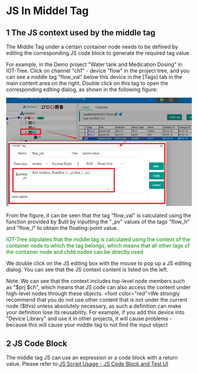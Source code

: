 JS In Middel Tag
==

## 1 The JS context used by the middle tag



The Middle Tag under a certain container node needs to be defined by editing the corresponding JS code block to generate the required tag value.

For example, in the Demo project "Water tank and Medication Dosing" in IOT-Tree. Click on channel "ch1" - device "flow" in the project tree, and you can see a middle tag "flow_val" below this device in the \[Tags] tab in the main content area on the right. Double click on this tag to open the corresponding editing dialog, as shown in the following figure:


<img src="../img/js/j006.png" />



From the figure, it can be seen that the tag "flow_val" is calculated using the function provided by $util by inputting the "_pv" values of the tags "flow_h" and "flow_l" to obtain the floating-point value.

<font color="green">IOT-Tree stipulates that the middle tag is calculated using the context of the container node to which the tag belongs, which means that all other tags of the container node and child nodes can be directly used</font>

We double click on the JS editing box with the mouse to pop up a JS editing dialog. You can see that the JS context content is listed on the left. 

Note: We can see that the context includes top-level node members such as "$prj $ch", which means that JS code can also access the content under high-level nodes through these objects. <font color="red">We strongly recommend that you do not use other content that is not under the current node ($this) unless absolutely necessary, as such a definition can make your definition lose its reusability. For example, if you add this device into "Device Library" and use it in other projects, it will cause problems - because this will cause your middle tag to not find the input object</font>


## 2 JS Code Block

The middle tag JS can use an expression or a code block with a return value. Please refer to:[JS Script Usage - JS Code Block and Test UI][ind]

[ind]:./index.md
